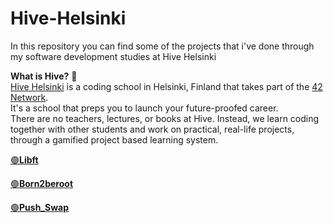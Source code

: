 # Hive-Helsinki
In this repository you can find some of the projects that i've done through my software development studies at Hive Helsinki<br />

**What is Hive?** :bee:<br />
[Hive Helsinki](https://www.hive.fi/en) is a coding school in Helsinki, Finland that takes part of the [42 Network](https://42.fr/en/homepage/).<br />
It's a school that preps you to launch your future-proofed career.<br />
There are no teachers, lectures, or books at Hive. Instead, we learn coding together with other students and work on practical, real-life projects, through a gamified project based learning system.<br />

[:green_circle:**Libft**](https://github.com/hhosri/Hive-Helsinki/tree/master/Libft)<br />

[:green_circle:**Born2beroot**](https://github.com/hhosri/Hive-Helsinki/tree/master/Born2beroot)<br />

[:green_circle:**Push_Swap**](https://github.com/hhosri/Hive-Helsinki/tree/master/push_swap)<br />

